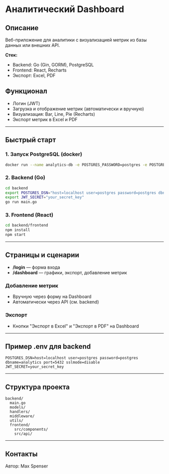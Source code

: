 # Аналитический Dashboard

## Описание

Веб-приложение для аналитики с визуализацией метрик из базы данных или внешних API. 

**Стек:**
- Backend: Go (Gin, GORM), PostgreSQL
- Frontend: React, Recharts
- Экспорт: Excel, PDF

## Функционал
- Логин (JWT)
- Загрузка и отображение метрик (автоматически и вручную)
- Визуализация: Bar, Line, Pie (Recharts)
- Экспорт метрик в Excel и PDF

---

## Быстрый старт

### 1. Запуск PostgreSQL (docker)
```bash
docker run --name analytics-db -e POSTGRES_PASSWORD=postgres -e POSTGRES_DB=analytics -p 5432:5432 -d postgres:15
```

### 2. Backend (Go)
```bash
cd backend
export POSTGRES_DSN="host=localhost user=postgres password=postgres dbname=analytics port=5432 sslmode=disable"
export JWT_SECRET="your_secret_key"
go run main.go
```

### 3. Frontend (React)
```bash
cd backend/frontend
npm install
npm start
```

---

## Страницы и сценарии
- **/login** — форма входа
- **/dashboard** — графики, экспорт, добавление метрик

### Добавление метрик
- Вручную через форму на Dashboard
- Автоматически через API (см. backend)

### Экспорт
- Кнопки "Экспорт в Excel" и "Экспорт в PDF" на Dashboard

---

## Пример .env для backend
```
POSTGRES_DSN=host=localhost user=postgres password=postgres dbname=analytics port=5432 sslmode=disable
JWT_SECRET=your_secret_key
```

---

## Структура проекта
```
backend/
  main.go
  models/
  handlers/
  middleware/
  utils/
  frontend/
    src/components/
    src/api/
```

---

## Контакты
Автор: Max Spenser 